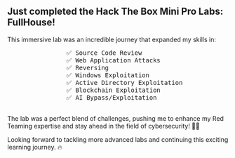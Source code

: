 <h2>Just completed the Hack The Box Mini Pro Labs: FullHouse!</h2>
            <p>This immersive lab was an incredible journey that expanded my skills in:</p>
            <pre>
                ✅ Source Code Review 
                ✅ Web Application Attacks 
                ✅ Reversing 
                ✅ Windows Exploitation 
                ✅ Active Directory Exploitation 
                ✅ Blockchain Exploitation 
                ✅ AI Bypass/Exploitation 
            </pre>
                
<p>The lab was a perfect blend of challenges, pushing me to enhance my Red Teaming expertise and stay ahead in the field of cybersecurity! 🚀💡</p>
<p>Looking forward to tackling more advanced labs and continuing this exciting learning journey. 🔥</p> 